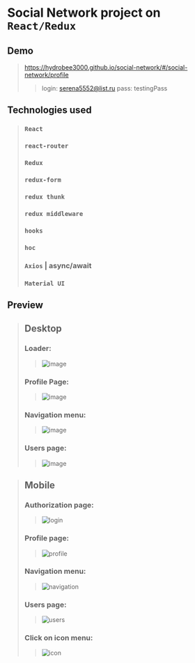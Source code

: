 # Social Network project on `React/Redux`


## Demo
>https://hydrobee3000.github.io/social-network/#/social-network/profile
>>login: serena5552@list.ru
>>pass: testingPass


## Technologies used

>### `React`
>### `react-router`
>### `Redux`
>### `redux-form`
>### `redux thunk`
>### `redux middleware`
>### `hooks`
>### `hoс`
>### `Axios` | async/await
>### `Material UI`


## Preview
>## Desktop
>### Loader:
>>![image](https://user-images.githubusercontent.com/68890796/138445679-e1e390a2-3581-4b2d-83a3-4ccdd721785a.png)
>### Profile Page:
>>![image](https://user-images.githubusercontent.com/68890796/138445882-e4db08f6-5a24-4a2b-8b1d-21dac41beec8.png)
>### Navigation menu: 
>>![image](https://user-images.githubusercontent.com/68890796/138446070-7e5ad6b1-679a-45de-898d-af255e816786.png)
>### Users page:
>>![image](https://user-images.githubusercontent.com/68890796/138446261-481d5453-a1ef-4ce4-8198-7bee22942f16.png)

>## Mobile
>### Authorization page:
>>![login](https://user-images.githubusercontent.com/68890796/138444397-ecfd6c4c-bac3-4824-8222-e6ad8924a77e.jpg)
>### Profile page: 
>>![profile](https://user-images.githubusercontent.com/68890796/138444388-cbd26708-9d9e-4b0e-b644-19d8afcb9d9b.jpg)
>### Navigation menu: 
>>![navigation](https://user-images.githubusercontent.com/68890796/138444395-38db2b28-3751-4689-8ca5-df733aa66f84.jpg)
>### Users page: 
>>![users](https://user-images.githubusercontent.com/68890796/138444391-2b45a015-10a7-442f-b193-0af47692a3b4.jpg)
>### Click on icon menu: 
>>![icon](https://user-images.githubusercontent.com/68890796/138444392-c3f83d24-7e6d-4cd9-93d6-b11064708204.jpg)
